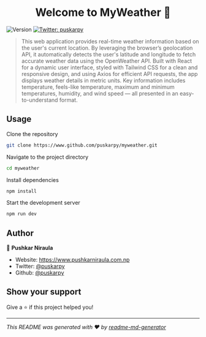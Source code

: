 <h1 align="center">Welcome to MyWeather 👋</h1>
<p>
  <img alt="Version" src="https://img.shields.io/badge/version-0.0.0-blue.svg?cacheSeconds=2592000" />
  <a href="https://twitter.com/puskarpy" target="_blank">
    <img alt="Twitter: puskarpy" src="https://img.shields.io/twitter/follow/puskarpy.svg?style=social" />
  </a>
</p>

> This web application provides real-time weather information based on the user's current location. By leveraging the browser’s geolocation API, it automatically detects the user's latitude and longitude to fetch accurate weather data using the OpenWeather API. Built with React for a dynamic user interface, styled with Tailwind CSS for a clean and responsive design, and using Axios for efficient API requests, the app displays weather details in metric units. Key information includes temperature, feels-like temperature, maximum and minimum temperatures, humidity, and wind speed — all presented in an easy-to-understand format.

## Usage

Clone the repository
```sh
git clone https://www.github.com/puskarpy/myweather.git
``` 

Navigate to the project directory
```sh
cd myweather
``` 

Install dependencies
```sh
npm install
```

Start the development server
```sh
npm run dev
```

## Author

👤 **Pushkar Niraula**

* Website: https://www.pushkarniraula.com.np
* Twitter: [@puskarpy](https://twitter.com/puskarpy)
* Github: [@puskarpy](https://github.com/puskarpy)

## Show your support

Give a ⭐️ if this project helped you!

***
_This README was generated with ❤️ by [readme-md-generator](https://github.com/kefranabg/readme-md-generator)_